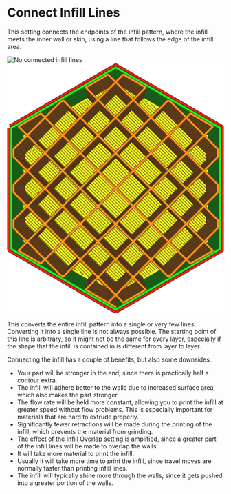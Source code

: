 Connect Infill Lines
====
This setting connects the endpoints of the infill pattern, where the infill meets the inner wall or skin, using a line that follows the edge of the infill area.

![No connected infill lines](../images/zig_zaggify_infill_disabled.png)
![Connected infill lines](../images/zig_zaggify_infill_enabled.png)

This converts the entire infill pattern into a single or very few lines. Converting it into a single line is not always possible. The starting point of this line is arbitrary, so it might not be the same for every layer, especially if the shape that the infill is contained in is different from layer to layer.

Connecting the infill has a couple of benefits, but also some downsides:
* Your part will be stronger in the end, since there is practically half a contour extra.
* The infill will adhere better to the walls due to increased surface area, which also makes the part stronger.
* The flow rate will be held more constant, allowing you to print the infill at greater speed without flow problems. This is especially important for materials that are hard to extrude properly.
* Significantly fewer retractions will be made during the printing of the infill, which prevents the material from grinding.
* The effect of the [Infill Overlap](infill_overlap.md) setting is amplified, since a greater part of the infill lines will be made to overlap the walls.
* It will take more material to print the infill.
* Usually it will take more time to print the infill, since travel moves are normally faster than printing infill lines.
* The infill will typically shine more through the walls, since it gets pushed into a greater portion of the walls.